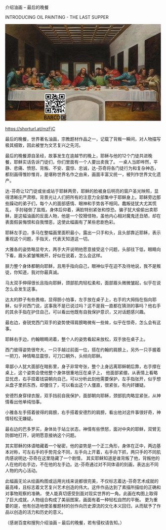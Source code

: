 介绍油画 – 最后的晚餐

INTRODUCING OIL PAINTING - THE LAST SUPPER


![INTRODUCING OIL PAINTING - THE LAST SUPPER](https://github.com/ywangnccu/ywang/blob/main/images/PAINTING_LAST_SUPPER1.jpg)

https://shorturl.at/mzFjC

最后的晚餐，世界著名油画，宗教题材作品之一，记载了背叛一瞬间，对人物描写极其细致，因此被誉为文艺复兴之先河。

最后的晚餐源自圣经，故事发生在逾越节的晚上，耶稣与他的12个门徒共进晚餐，耶稣实话告诉门徒们，你们里面有一个人要出卖我了。
一桌人当即哗然，平静、悲痛、愤怒、背叛、不安、震惊、忠诚，达-芬奇将各门徒行为和复杂神态，都刻画得惟妙惟肖，是堪称世界名作之由来，画面丰富又统一，被列作世界文化遗产。

达-芬奇让12门徒或坐或站于耶稣两旁，耶稣的脸被身后明亮的窗户圣光映照，显得清晰庄严肃穆。背景光让人们把所有的注意力全部集中于耶稣身上。耶稣旁边那些躁动的弟子们，每个人的面部感情、眼神和手势各不相同。蠢叛徒犹大尤其慌乱，
手肘碰倒了盐瓶，身体后仰着，满脸特别紧张和惊恐。骗子犹大偷偷出卖耶稣，是这幅油画的反面人物，他是一个狡猾怪物，虽他内心相对魔鬼还丑陋，却在表面假装悔恨和自我憎恶，这使此幅画有了某些悲剧色彩。

耶稣左手边，多马在整幅画里面积最小，露出一只手和头，且头部靠近耶稣，表示重视这个问题，手指天，代表天知道这一切。

大雅各的姿势略显夸大，两手大开说明他愿意接受这个问题，头部往下低，眼睛向下看，眉头紧皱嘴微开，好似在说着，怎么会这样。

腓力整个身体都朝向耶稣，且用手指向自己，眼神似乎在迫不及待地说，我不是叛徒，你知道，我对你最真诚。

马太双手伸得很长且指向耶稣，颈部肌肉轻松柔和，面部眉头微微皱起，似乎在说怎么会发生这事。

达太的脖子有些畏缩，显得胆小怕事，左手放在桌子上，右手的大拇指在指向耶稣，似乎对西门说，这事我不是已说过吗？这不是我一直都在猜测的事吗？他右手的其余手指在护住自己，可以看出他既有自我保护意识，又对话题感兴趣。

最右边，奋锐党西门双手的姿势使得肩膀略微有一些耸，似乎在惊奇，怎么会有这事。

耶稣右手边，约翰眼睛闭着，整个人的姿势看起来放松，双手放在桌子上。

西门彼得姿势很夸大，一只手越过前面一位，搭在约翰的肩膀上，另外一只手握着一把刀，神情略显震惊，可刀口朝外，头倾向耶稣。

卑鄙小人犹大面部在暗影里，身子非常夸张，整个上身远离耶稣朝后靠，右手撑在桌上，这个姿势会使他整个身体很重地压在桌子上，
他面部紧绷，从表情上看略显忧虑，右手捏着钱袋朝向自己，可以分析此刻他需要保护，左手指张开，似乎想从盘子里抓东西，却僵住了，可以看出这个人僵直，很紧张，有内奸嫌疑。

安德烈身穿绿衣服，双手挡前自我保护，面部朝向耶稣，颈部肌肉略显紧张，从神情看出他单纯怕事。

小雅各左手搭着彼得的肩膀，右手搭着安德烈的肩膀，看出他对这件事很好奇，神情轻松无嫌疑。

最右边的巴多罗买，身体处于站立状态，神情有些愤怒，面对中央的耶稣，双臂无防御地打开，说明愿意接纳这个问题。

其实耶稣的体语暗藏着一个秘密，他的姿势是一个正三角形，身体在正中，两边基本对称，可左右手的手势完全不同，左手向上开着，右手向下抓，两只手的不同肌肉感说明达-芬奇在这里隐藏了一个剧情，
其实耶稣知道是谁背叛了他，背叛他的人在他的右手边，不在他的左手边。达-芬奇通过对不同体语的刻画，表达出不同人物的内心活动。

此幅画无论从绘画构图或运用光线来说都很完美，不仅标志着达-芬奇艺术成就的最高峰，且标志着文艺复兴艺术创造的伟大。这件作品达到了素描所描绘的正确和对事物观察的准确，
使人能真切感受到面对现实世界的一角。此画在构图上取得了巨大成就，人物组合构成了美丽图案，画面有着一种轻松自然的平衡。 更为重要的是，他有创造地使圣餐题材的创作向历史源流的文化本义回归，从而赋予了作品以创造的活力和历史的意义。


（感谢百度和搜狗介绍油画 – 最后的晚餐，若有侵权请告知。）
